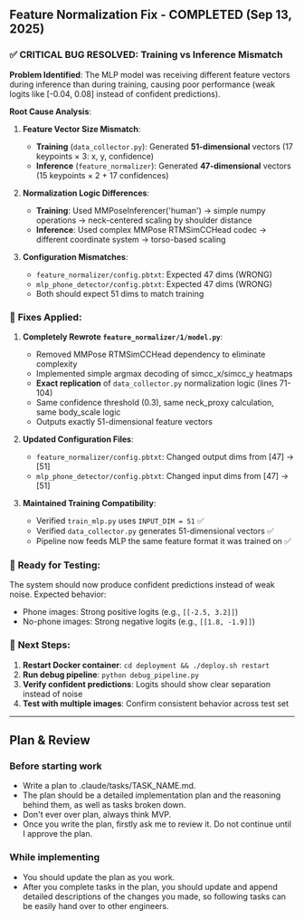 ## Feature Normalization Fix - COMPLETED (Sep 13, 2025)

### ✅ **CRITICAL BUG RESOLVED**: Training vs Inference Mismatch

**Problem Identified**: The MLP model was receiving different feature vectors during inference than during training, causing poor performance (weak logits like [-0.04, 0.08] instead of confident predictions).

**Root Cause Analysis**:
1. **Feature Vector Size Mismatch**:
   - **Training** (`data_collector.py`): Generated **51-dimensional** vectors (17 keypoints × 3: x, y, confidence)
   - **Inference** (`feature_normalizer`): Generated **47-dimensional** vectors (15 keypoints × 2 + 17 confidences)

2. **Normalization Logic Differences**:
   - **Training**: Used MMPoseInferencer('human') → simple numpy operations → neck-centered scaling by shoulder distance
   - **Inference**: Used complex MMPose RTMSimCCHead codec → different coordinate system → torso-based scaling

3. **Configuration Mismatches**:
   - `feature_normalizer/config.pbtxt`: Expected 47 dims (WRONG)
   - `mlp_phone_detector/config.pbtxt`: Expected 47 dims (WRONG)
   - Both should expect 51 dims to match training

### 🔧 **Fixes Applied**:

1. **Completely Rewrote `feature_normalizer/1/model.py`**:
   - Removed MMPose RTMSimCCHead dependency to eliminate complexity
   - Implemented simple argmax decoding of simcc_x/simcc_y heatmaps  
   - **Exact replication** of `data_collector.py` normalization logic (lines 71-104)
   - Same confidence threshold (0.3), same neck_proxy calculation, same body_scale logic
   - Outputs exactly 51-dimensional feature vectors

2. **Updated Configuration Files**:
   - `feature_normalizer/config.pbtxt`: Changed output dims from [47] → [51] 
   - `mlp_phone_detector/config.pbtxt`: Changed input dims from [47] → [51]

3. **Maintained Training Compatibility**:
   - Verified `train_mlp.py` uses `INPUT_DIM = 51` ✅
   - Verified `data_collector.py` generates 51-dimensional vectors ✅
   - Pipeline now feeds MLP the same feature format it was trained on ✅

### 🧪 **Ready for Testing**:
The system should now produce confident predictions instead of weak noise. Expected behavior:
- Phone images: Strong positive logits (e.g., `[[-2.5, 3.2]]`)
- No-phone images: Strong negative logits (e.g., `[[1.8, -1.9]]`)

### 🚀 **Next Steps**:
1. **Restart Docker container**: `cd deployment && ./deploy.sh restart`
2. **Run debug pipeline**: `python debug_pipeline.py` 
3. **Verify confident predictions**: Logits should show clear separation instead of noise
4. **Test with multiple images**: Confirm consistent behavior across test set

---

## Plan & Review

### Before starting work
- Write a plan to .claude/tasks/TASK_NAME.md.
- The plan should be a detailed implementation plan and the reasoning behind them, as well as tasks broken down.
- Don't ever over plan, always think MVP.
- Once you write the plan, firstly ask me to review it. Do not continue until I approve the plan.

### While implementing
- You should update the plan as you work.
- After you complete tasks in the plan, you should update and append detailed descriptions of the changes you made, so following tasks can be easily hand over to other engineers.